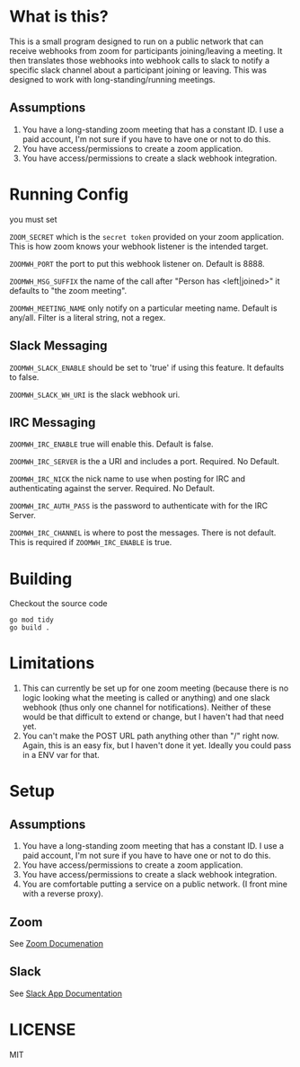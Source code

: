 # What is this?

This is a small program designed to run on a public network that can receive webhooks from zoom for participants joining/leaving a meeting. It then translates those webhooks into webhook calls to slack to notify a specific slack channel about a participant joining or leaving. This was designed to work with long-standing/running meetings. 

## Assumptions


1. You have a long-standing zoom meeting that has a constant ID. I use a paid account, I'm not sure if you have to have one or not to do this.
1. You have access/permissions to create a zoom application.
1. You have access/permissions to create a slack webhook integration.



# Running Config

you must set

`ZOOM_SECRET` which is the `secret token` provided on your zoom application. This is how zoom knows your webhook listener is the intended target.

`ZOOMWH_PORT` the port to put this webhook listener on. Default is 8888.

`ZOOMWH_MSG_SUFFIX` the name of the call after "Person has <left|joined>" it defaults to "the zoom meeting". 

`ZOOMWH_MEETING_NAME` only notify on a particular meeting name. Default is any/all. Filter is a literal string, not a regex.

## Slack Messaging
`ZOOMWH_SLACK_ENABLE` should be set to 'true' if using this feature. It defaults to false.

`ZOOMWH_SLACK_WH_URI` is the slack webhook uri. 

## IRC Messaging
`ZOOMWH_IRC_ENABLE` true will enable this. Default is false.

`ZOOMWH_IRC_SERVER` is the a URI and includes a port. Required. No Default.

`ZOOMWH_IRC_NICK` the nick name to use when posting for IRC and authenticating against the server. Required. No Default.

`ZOOMWH_IRC_AUTH_PASS` is the password to authenticate with for the IRC Server.

`ZOOMWH_IRC_CHANNEL` is where to post the messages. There is not default. This is required if `ZOOMWH_IRC_ENABLE` is true.


# Building

Checkout the source code

    go mod tidy
    go build .


# Limitations
1. This can currently be set up for one zoom meeting (because there is no logic looking what the meeting is called or anything) and one slack webhook (thus only one channel for notifications). Neither of these would be that difficult to extend or change, but I haven't had that need yet. 
1. You can't make the POST URL path anything other than "/" right now. Again, this is an easy fix, but I haven't done it yet. Ideally you could pass in a ENV var for that. 



# Setup

## Assumptions

1. You have a long-standing zoom meeting that has a constant ID. I use a paid account, I'm not sure if you have to have one or not to do this.
1. You have access/permissions to create a zoom application.
1. You have access/permissions to create a slack webhook integration.
1. You are comfortable putting a service on a public network. (I front mine with a reverse proxy).

## Zoom

See [Zoom Documenation](https://github.com/stahnma/zoomwh/blob/main/docs/zoom_app_creation.md)

## Slack

See [Slack App Documentation](https://github.com/stahnma/zoomwh/blob/main/docs/slack_integrations.md)

# LICENSE
MIT
